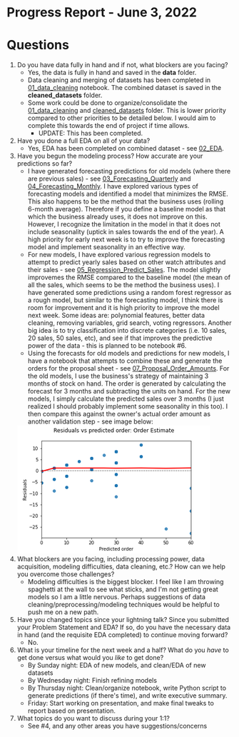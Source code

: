 # Progress Report - June 3, 2022

# Questions

1. Do you have data fully in hand and if not, what blockers are you facing?
    - Yes, the data is fully in hand and saved in the **data** folder.
    - Data cleaning and merging of datasets has been completed in [01_data_cleaning](./code/01_data_cleaning.ipynb) notebook. The combined dataset is saved in the **cleaned_datasets** folder.
    - Some work could be done to organize/consolidate the [01_data_cleaning](./code/01_data_cleaning.ipynb) and [cleaned_datasets](./cleaned_datasets/) folder. This is lower priority compared to other priorities to be detailed below. I would aim to complete this towards the end of project if time allows.
        - UPDATE: This has been completed.
2. Have you done a full EDA on all of your data?
    - Yes, EDA has been completed on combined dataset - see [02_EDA](./code/02_EDA.ipynb).
3. Have you begun the modeling process? How accurate are your predictions so far?
   - I have generated forecasting predictions for old models (where there are previous sales) - see [03_Forecasting_Quarterly](./code/03_Forecasting_Quarterly.ipynb) and [04_Forecasting_Monthly](./code/04_Forecasting_Monthly.ipynb). I have explored various types of forecasting models and identified a model that minimizes the RMSE. This also happens to be the method that the business uses (rolling 6-month average). Therefore if you define a baseline model as that which the business already uses, it does not improve on this. However, I recognize the limitation in the model in that it does not include seasonality (uptick in sales towards the end of the year). A high priority for early next week is to try to improve the forecasting model and implement seasonality in an effective way.
   - For new models, I have explored various regression models to attempt to predict yearly sales based on other watch attributes and their sales - see [05_Regression_Predict_Sales](./code/05_Regression_Predict_Sales.ipynb). The model slightly improvemes the RMSE compared to the baseline model (the mean of all the sales, which seems to be the method the business uses). I have generated some predictions using a random forest regressor as a rough model, but similar to the forecasting model, I think there is room for improvement and it is high priority to improve the model next week. Some ideas are: polynomial features, better data cleaning, removing variables, grid search, voting regressors. Another big idea is to try classification into discrete categories (i.e. 10 sales, 20 sales, 50 sales, etc), and see if that improves the predictive power of the data - this is planned to be notebook #6.
   - Using the forecasts for old models and predictions for new models, I have a notebook that attempts to combine these and generate the orders for the proposal sheet - see [07_Proposal_Order_Amounts](./code/07_Proposal_Order_Amounts.ipynb). For the old models, I use the business's strategy of maintaining 3 months of stock on hand. The order is generated by calculating the forecast for 3 months and subtracting the units on hand. For the new models, I simply calculate the predicted sales over 3 months (I just realized I should probably implement some seasonality in this too). I then compare this against the owner's actual order amount as another validation step - see image below:
   <img src='./images/Order_Estimate.png'>
4. What blockers are you facing, including processing power, data acquisition, modeling difficulties, data cleaning, etc.? How can we help you overcome those challenges?
    - Modeling difficulties is the biggest blocker. I feel like I am throwing spaghetti at the wall to see what sticks, and I'm not getting great models so I am a little nervous. Perhaps suggestions of data cleaning/preprocessing/modeling techniques would be helpful to push me on a new path.
5. Have you changed topics since your lightning talk? Since you submitted your Problem Statement and EDA? If so, do you have the necessary data in hand (and the requisite EDA completed) to continue moving forward?
    - No.
6. What is your timeline for the next week and a half? What do you _have_ to get done versus what would you _like_ to get done?
    - By Sunday night: EDA of new models, and clean/EDA of new datasets
    - By Wednesday night: Finish refining models
    - By Thursday night: Clean/organize notebook, write Python script to generate predictions (if there's time), and write executive summary.
    - Friday: Start working on presentation, and make final tweaks to report based on presentation.
7. What topics do you want to discuss during your 1:1?
    - See #4, and any other areas you have suggestions/concerns

